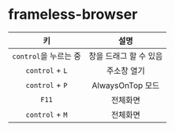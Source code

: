 # frameless-browser

| 키 | 설명 |
|:---:|:---:|
| `control`을 누르는 중 | 창을 드래그 할 수 있음 |
| `control` + `L` | 주소창 열기 |
| `control` + `P` | AlwaysOnTop 모드 |
| `F11` | 전체화면 |
| `control` + `M` | 전체화면 |
